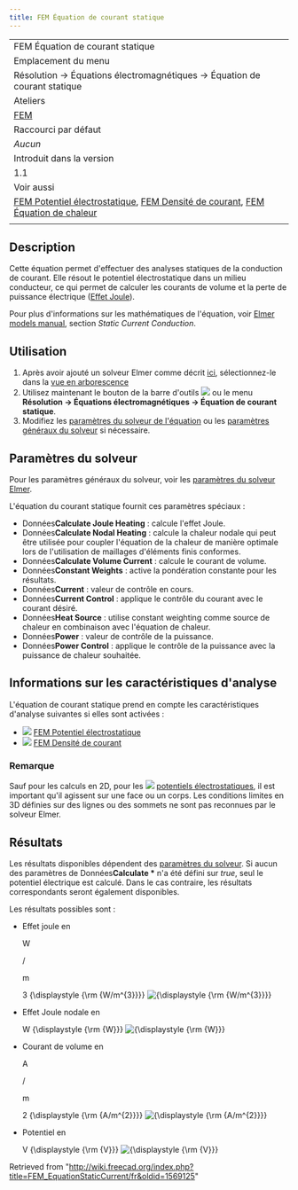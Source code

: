 ```yaml
---
title: FEM Équation de courant statique
---
```


|                                                                                                                                                                                                                                                                                          |
| ---------------------------------------------------------------------------------------------------------------------------------------------------------------------------------------------------------------------------------------------------------------------------------------- |
| FEM Équation de courant statique                                                                                                                                                                                                                                                         |
| Emplacement du menu                                                                                                                                                                                                                                                                      |
| Résolution → Équations électromagnétiques → Équation de courant statique                                                                                                                                                                                                                 |
| Ateliers                                                                                                                                                                                                                                                                                 |
| [FEM](/FEM_Workbench/fr "FEM Workbench/fr")                                                                                                                                                                                                                                              |
| Raccourci par défaut                                                                                                                                                                                                                                                                     |
| _Aucun_                                                                                                                                                                                                                                                                                  |
| Introduit dans la version                                                                                                                                                                                                                                                                |
| 1.1                                                                                                                                                                                                                                                                                      |
| Voir aussi                                                                                                                                                                                                                                                                               |
| [FEM Potentiel électrostatique](/FEM_ConstraintElectrostaticPotential/fr "FEM ConstraintElectrostaticPotential/fr"), [FEM Densité de courant](/FEM_ConstraintCurrentDensity/fr "FEM ConstraintCurrentDensity/fr"), [FEM Équation de chaleur](/FEM_EquationHeat/fr "FEM EquationHeat/fr") |
|                                                                                                                                                                                                                                                                                          |

## Description

Cette équation permet d'effectuer des analyses statiques de la conduction de courant. Elle résout le potentiel électrostatique dans un milieu conducteur, ce qui permet de calculer les courants de volume et la perte de puissance électrique ([Effet Joule](https://fr.wikipedia.org/wiki/Effet_Joule)).

Pour plus d'informations sur les mathématiques de l'équation, voir [Elmer models manual](https://www.elmerfem.org/blog/documentation/), section _Static Current Conduction_.

## Utilisation

1. Après avoir ajouté un solveur Elmer comme décrit [ici](/FEM_SolverElmer/fr#.C3.89quations "FEM SolverElmer/fr"), sélectionnez-le dans la [vue en arborescence](/Tree_view/fr "Tree view/fr")
2. Utilisez maintenant le bouton de la barre d'outils ![](/images/FEM_EquationStaticCurrent.svg) ou le menu **Résolution → Équations électromagnétiques → Équation de courant statique**.
3. Modifiez les [paramètres du solveur de l'équation](#Param.C3.A8tres_du_solveur) ou les [paramètres généraux du solveur](/FEM_SolverElmer_SolverSettings/fr "FEM SolverElmer SolverSettings/fr") si nécessaire.

## Paramètres du solveur

Pour les paramètres généraux du solveur, voir les [paramètres du solveur Elmer](/FEM_SolverElmer_SolverSettings/fr "FEM SolverElmer SolverSettings/fr").

L'équation du courant statique fournit ces paramètres spéciaux :

- Données**Calculate Joule Heating** : calcule l'effet Joule.
- Données**Calculate Nodal Heating** : calcule la chaleur nodale qui peut être utilisée pour coupler l'équation de la chaleur de manière optimale lors de l'utilisation de maillages d'éléments finis conformes.
- Données**Calculate Volume Current** : calcule le courant de volume.
- Données**Constant Weights** : active la pondération constante pour les résultats.
- Données**Current** : valeur de contrôle en cours.
- Données**Current Control** : applique le contrôle du courant avec le courant désiré.
- Données**Heat Source** : utilise constant weighting comme source de chaleur en combinaison avec l'équation de chaleur.
- Données**Power** : valeur de contrôle de la puissance.
- Données**Power Control** : applique le contrôle de la puissance avec la puissance de chaleur souhaitée.

## Informations sur les caractéristiques d'analyse

L'équation de courant statique prend en compte les caractéristiques d'analyse suivantes si elles sont activées :

- ![](/images/FEM_ConstraintElectrostaticPotential.svg) [FEM Potentiel électrostatique](/FEM_ConstraintElectrostaticPotential/fr "FEM ConstraintElectrostaticPotential/fr")
- ![](/images/FEM_ConstraintCurrentDensity.svg) [FEM Densité de courant](/FEM_ConstraintCurrentDensity/fr "FEM ConstraintCurrentDensity/fr")

### Remarque

Sauf pour les calculs en 2D, pour les ![](/images/FEM_ConstraintElectrostaticPotential.svg) [potentiels électrostatiques](/FEM_ConstraintElectrostaticPotential/fr "FEM ConstraintElectrostaticPotential/fr"), il est important qu'il agissent sur une face ou un corps. Les conditions limites en 3D définies sur des lignes ou des sommets ne sont pas reconnues par le solveur Elmer.

## Résultats

Les résultats disponibles dépendent des [paramètres du solveur](#Param.C3.A8tres_du_solveur). Si aucun des paramètres de Données**Calculate \*** n'a été défini sur _true_, seul le potentiel électrique est calculé. Dans le cas contraire, les résultats correspondants seront également disponibles.

Les résultats possibles sont :

- Effet joule en

  W

  /

  m

  3
  {\displaystyle {\rm {W/m^{3}}}}
  ![{\displaystyle {\rm {W/m^{3}}}}](https://wikimedia.org/api/rest_v1/media/math/render/svg/4705de6ab2ed2eb79b03ed63c1763185126cf1fc)

- Effet Joule nodale en

  W
  {\displaystyle {\rm {W}}}
  ![{\displaystyle {\rm {W}}}](https://wikimedia.org/api/rest_v1/media/math/render/svg/348101b89aedeceb2ebc93991ada7c21040495b7)

- Courant de volume en

  A

  /

  m

  2
  {\displaystyle {\rm {A/m^{2}}}}
  ![{\displaystyle {\rm {A/m^{2}}}}](https://wikimedia.org/api/rest_v1/media/math/render/svg/43867b3d6808de93dfdf66697429ca88013a2368)

- Potentiel en

  V
  {\displaystyle {\rm {V}}}
  ![{\displaystyle {\rm {V}}}](https://wikimedia.org/api/rest_v1/media/math/render/svg/de56ca37a64ca666d4f60a961bafffb588cfe87f)

Retrieved from "<http://wiki.freecad.org/index.php?title=FEM_EquationStaticCurrent/fr&oldid=1569125>"
